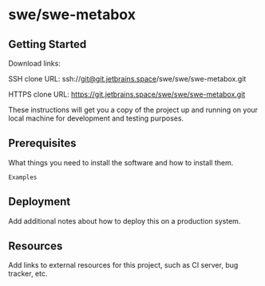 # swe/swe-metabox



## Getting Started

Download links:

SSH clone URL: ssh://git@git.jetbrains.space/swe/swe/swe-metabox.git

HTTPS clone URL: https://git.jetbrains.space/swe/swe/swe-metabox.git



These instructions will get you a copy of the project up and running on your local machine for development and testing purposes.

## Prerequisites

What things you need to install the software and how to install them.

```
Examples
```

## Deployment

Add additional notes about how to deploy this on a production system.

## Resources

Add links to external resources for this project, such as CI server, bug tracker, etc.
